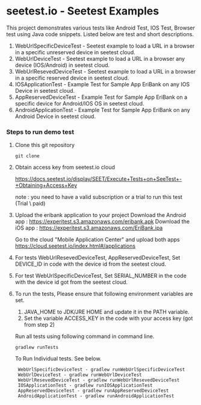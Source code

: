 # seetest.io - Seetest Examples

This project demonstrates various tests like Android Test, IOS Test, Browser test using Java code snippets.
Listed below are test and short descriptions.

1. WebUrlSpecificDeviceTest - Seetest example to load a URL in a browser in a specific unreserved device in seetest cloud.
2. WebUrlDeviceTest - Seetest example to load a URL in a browser any device (IOS/Android) in seetest cloud.
3. WebUrlResevedDeviceTest - Seetest example to load a URL in a browser in a specific reserved device in seetest cloud.
4. IOSApplicationTest - Example Test for Sample App EriBank on any IOS Device in seetest cloud.
5. AppReservedDeviceTest - Example Test for Sample App EriBank on a specific device for Android/IOS OS in seetest cloud.
6. AndroidApplicationTest - Example Test for Sample App EriBank on any Android Device in seetest cloud.

### Steps to run demo test

1. Clone this git repository

	```
	git clone
	```

2. Obtain access key from seetest.io cloud

    https://docs.seetest.io/display/SEET/Execute+Tests+on+SeeTest+-+Obtaining+Access+Key

    note :  you need to have a valid subscription or a trial to run this test (Trial \ paid)

3. Upload the eribank application to your project
    Download the Android app : https://experitest.s3.amazonaws.com/eribank.apk
    Download the iOS app : https://experitest.s3.amazonaws.com/EriBank.ipa

    Go to the cloud "Mobile Application Center" and upload both apps
    https://cloud.seetest.io/index.html#/applications

4. For tests WebUrlResevedDeviceTest, AppReservedDeviceTest, Set DEVICE_ID in code with the device id from the seetest cloud.

5. For test WebUrlSpecificDeviceTest, Set SERIAL_NUMBER in the code with the device id got from the seetest cloud.

6. To run the tests,
    Please ensure that following environment variables are set.

    1. JAVA_HOME to JDK/JRE HOME and update it in the PATH variable.
    2. Set the variable ACCESS_KEY in the code with your access key (got from  step 2)

    Run all tests using following command in command line.
    ```
    gradlew runTests
    ```

    To Run Individual tests. See below.

        WebUrlSpecificDeviceTest - gradlew runWebUrlSpecificDeviceTest
        WebUrlDeviceTest - gradlew runWebUrlDeviceTest
        WebUrlResevedDeviceTest - gradlew runWebUrlResevedDeviceTest
        IOSApplicationTest - gradlew runIOSApplicationTest
        AppReservedDeviceTest - gradlew runAppReservedDeviceTest
        AndroidApplicationTest - gradlew runAndroidApplicationTest







